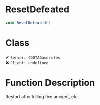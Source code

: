 # ResetDefeated
```js	
void ResetDefeated()
```
# Class
✔ `Server: CDOTAGamerules`  
✖ `Client: undefined`  

# Function Description
Restart after killing the ancient, etc.
